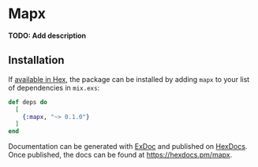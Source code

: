 # Mapx

**TODO: Add description**

## Installation

If [available in Hex](https://hex.pm/docs/publish), the package can be installed
by adding `mapx` to your list of dependencies in `mix.exs`:

```elixir
def deps do
  [
    {:mapx, "~> 0.1.0"}
  ]
end
```

Documentation can be generated with [ExDoc](https://github.com/elixir-lang/ex_doc)
and published on [HexDocs](https://hexdocs.pm). Once published, the docs can
be found at <https://hexdocs.pm/mapx>.

